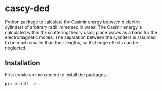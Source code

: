 # cascy-ded
Python package to calculate the Casimir energy between dielectric cylinders of arbitrary radii immersed in water.
The Casimir energy is calculated within the scattering theory using plane waves as a basis for the electromagnetic modes.
The separation between the cylinders is assumed to be much smaller than their lengths, so that edge effects can be neglected.

## Installation

First create an invironment to install the packages.

    pip install -e .
    
